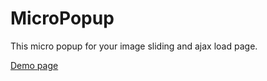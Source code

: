 <h1>MicroPopup</h1>
<p>This micro popup for your image sliding and ajax load page.</p>

<p><a href="http://gronpipmaster.github.com/MicroPopup/">Demo page</a></p>